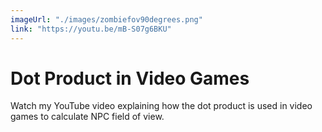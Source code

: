 ```yaml
---
imageUrl: "./images/zombiefov90degrees.png"
link: "https://youtu.be/mB-S07g6BKU"
---
```

# Dot Product in Video Games
Watch my YouTube video explaining how the dot product is used in video games to calculate NPC field of view.